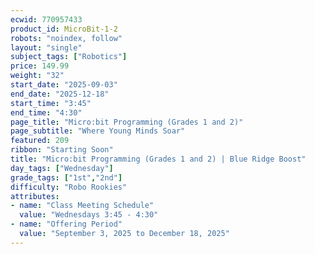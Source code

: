 ```yaml
---
ecwid: 770957433
product_id: MicroBit-1-2
robots: "noindex, follow"
layout: "single"
subject_tags: ["Robotics"]
price: 149.99
weight: "32"
start_date: "2025-09-03"
end_date: "2025-12-18"
start_time: "3:45"
end_time: "4:30"
page_title: "Micro:bit Programming (Grades 1 and 2)"
page_subtitle: "Where Young Minds Soar"
featured: 209
ribbon: "Starting Soon"
title: "Micro:bit Programming (Grades 1 and 2) | Blue Ridge Boost"
day_tags: ["Wednesday"]
grade_tags: ["1st","2nd"]
difficulty: "Robo Rookies"
attributes:
- name: "Class Meeting Schedule"
  value: "Wednesdays 3:45 - 4:30"
- name: "Offering Period"
  value: "September 3, 2025 to December 18, 2025"
---
```

